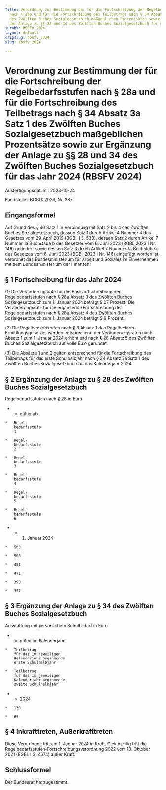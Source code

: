 ```yaml
---
Title: Verordnung zur Bestimmung der für die Fortschreibung der Regelbedarfsstufen
  nach § 28a und für die Fortschreibung des Teilbetrags nach § 34 Absatz 3a Satz 1
  des Zwölften Buches Sozialgesetzbuch maßgeblichen Prozentsätze sowie zur Ergänzung
  der Anlage zu §§ 28 und 34 des Zwölften Buches Sozialgesetzbuch für das Jahr 2024
jurabk: RBSFV 2024
layout: default
origslug: rbsfv_2024
slug: rbsfv_2024

---
```


# Verordnung zur Bestimmung der für die Fortschreibung der Regelbedarfsstufen nach § 28a und für die Fortschreibung des Teilbetrags nach § 34 Absatz 3a Satz 1 des Zwölften Buches Sozialgesetzbuch maßgeblichen Prozentsätze sowie zur Ergänzung der Anlage zu §§ 28 und 34 des Zwölften Buches Sozialgesetzbuch für das Jahr 2024 (RBSFV 2024)

Ausfertigungsdatum
:   2023-10-24

Fundstelle
:   BGBl I: 2023, Nr. 287


## Eingangsformel

Auf Grund des § 40 Satz 1 in Verbindung mit Satz 2 bis 4 des Zwölften
Buches Sozialgesetzbuch, dessen Satz 1 durch Artikel 4 Nummer 4 des
Gesetzes vom 29. April 2019 (BGBl. I S. 530), dessen Satz 2 durch
Artikel 7 Nummer 1a Buchstabe b des Gesetzes vom 6. Juni 2023 (BGBl.
2023 I Nr. 146) geändert sowie dessen Satz 3 durch Artikel 7 Nummer 1a
Buchstabe c des Gesetzes vom 6. Juni 2023 (BGBl. 2023 I Nr. 146)
eingefügt worden ist, verordnet das Bundesministerium für Arbeit und
Soziales im Einvernehmen mit dem Bundesministerium der Finanzen:


## § 1 Fortschreibung für das Jahr 2024

(1) Die Veränderungsrate für die Basisfortschreibung der
Regelbedarfsstufen nach § 28a Absatz 3 des Zwölften Buches
Sozialgesetzbuch zum 1. Januar 2024 beträgt 9,07 Prozent. Die
Veränderungsrate für die ergänzende Fortschreibung der
Regelbedarfsstufen nach § 28a Absatz 4 des Zwölften Buches
Sozialgesetzbuch zum 1. Januar 2024 beträgt 9,9 Prozent.

(2) Die Regelbedarfsstufen nach § 8 Absatz 1 des
Regelbedarfs-Ermittlungsgesetzes              werden entsprechend der
Veränderungsraten nach Absatz 1 zum 1. Januar 2024 erhöht und nach §
28 Absatz 5 des Zwölften Buches Sozialgesetzbuch auf volle Euro
gerundet.

(3) Die Absätze 1 und 2 gelten entsprechend für die Fortschreibung des
Teilbetrags für das erste Schulhalbjahr nach § 34 Absatz 3a Satz 1 des
Zwölften Buches Sozialgesetzbuch für das Kalenderjahr 2024.


## § 2 Ergänzung der Anlage zu § 28 des Zwölften Buches Sozialgesetzbuch

Regelbedarfsstufen nach § 28 in Euro

*    *   gültig ab

    *   Regel-
        bedarfsstufe
        1

    *   Regel-
        bedarfsstufe
        2

    *   Regel-
        bedarfsstufe
        3

    *   Regel-
        bedarfsstufe
        4

    *   Regel-
        bedarfsstufe
        5

    *   Regel-
        bedarfsstufe
        6


*    *   1. Januar 2024

    *   563

    *   506

    *   451

    *   471

    *   390

    *   357





## § 3 Ergänzung der Anlage zu § 34 des Zwölften Buches Sozialgesetzbuch

Ausstattung mit persönlichem Schulbedarf in Euro

*    *   gültig im Kalenderjahr

    *   Teilbetrag
        für das im jeweiligen
        Kalenderjahr beginnende
        erste Schulhalbjahr

    *   Teilbetrag
        für das im jeweiligen
        Kalenderjahr beginnende
        zweite Schulhalbjahr


*    *   2024

    *   130

    *   65





## § 4 Inkrafttreten, Außerkrafttreten

Diese Verordnung tritt am 1. Januar 2024 in Kraft. Gleichzeitig tritt
die Regelbedarfsstufen-Fortschreibungsverordnung 2022 vom 13. Oktober
2021 (BGBl. I S. 4674) außer Kraft.


## Schlussformel

Der Bundesrat hat zugestimmt.

